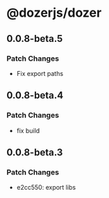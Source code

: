 # @dozerjs/dozer

## 0.0.8-beta.5

### Patch Changes

- Fix export paths

## 0.0.8-beta.4

### Patch Changes

- fix build

## 0.0.8-beta.3

### Patch Changes

- e2cc550: export libs
